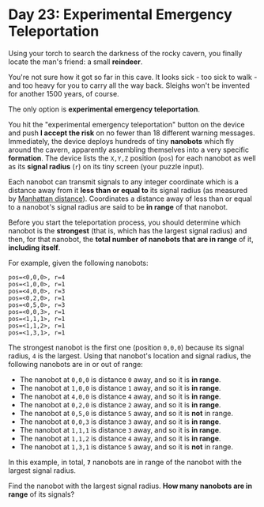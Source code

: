 # Day 23: Experimental Emergency Teleportation
Using your torch to search the darkness of the rocky cavern, you finally locate the man's friend: a small **reindeer**.

You're not sure how it got so far in this cave. It looks sick - too sick to walk - and too heavy for you to carry all 
the way back. Sleighs won't be invented for another 1500 years, of course.

The only option is **experimental emergency teleportation**.

You hit the "experimental emergency teleportation" button on the device and push **I accept the risk** on no fewer than 
18 different warning messages. Immediately, the device deploys hundreds of tiny **nanobots** which fly around the 
cavern, apparently assembling themselves into a very specific **formation**. The device lists the `X,Y,Z` position 
(`pos`) for each nanobot as well as its **signal radius** (`r`) on its tiny screen (your puzzle input).

Each nanobot can transmit signals to any integer coordinate which is a distance away from it **less than or equal to** 
its signal radius (as measured by [Manhattan distance](https://en.wikipedia.org/wiki/Taxicab_geometry)). Coordinates a 
distance away of less than or equal to a nanobot's signal radius are said to be **in range** of that nanobot.

Before you start the teleportation process, you should determine which nanobot is the **strongest** (that is, which has 
the largest signal radius) and then, for that nanobot, the **total number of nanobots that are in range** of it, 
**including itself**.

For example, given the following nanobots:
```
pos=<0,0,0>, r=4
pos=<1,0,0>, r=1
pos=<4,0,0>, r=3
pos=<0,2,0>, r=1
pos=<0,5,0>, r=3
pos=<0,0,3>, r=1
pos=<1,1,1>, r=1
pos=<1,1,2>, r=1
pos=<1,3,1>, r=1
```
The strongest nanobot is the first one (position `0,0,0`) because its signal radius, `4` is the largest. Using that 
nanobot's location and signal radius, the following nanobots are in or out of range:
* The nanobot at `0,0,0` is distance `0` away, and so it is **in range**.
* The nanobot at `1,0,0` is distance `1` away, and so it is **in range**.
* The nanobot at `4,0,0` is distance `4` away, and so it is **in range**.
* The nanobot at `0,2,0` is distance `2` away, and so it is **in range**.
* The nanobot at `0,5,0` is distance `5` away, and so it is **not** in range.
* The nanobot at `0,0,3` is distance `3` away, and so it is **in range**.
* The nanobot at `1,1,1` is distance `3` away, and so it is **in range**.
* The nanobot at `1,1,2` is distance `4` away, and so it is **in range**.
* The nanobot at `1,3,1` is distance `5` away, and so it is **not** in range.

In this example, in total, **`7`** nanobots are in range of the nanobot with the largest signal radius.

Find the nanobot with the largest signal radius. **How many nanobots are in range** of its signals?
